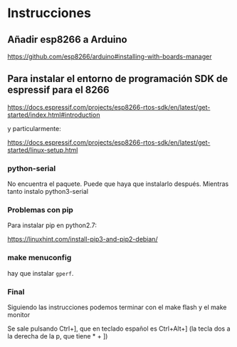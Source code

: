 # Instrucciones

## Añadir esp8266 a Arduino
https://github.com/esp8266/arduino#installing-with-boards-manager

## Para instalar el entorno de programación SDK de espressif para el 8266
https://docs.espressif.com/projects/esp8266-rtos-sdk/en/latest/get-started/index.html#introduction

y particularmente:

https://docs.espressif.com/projects/esp8266-rtos-sdk/en/latest/get-started/linux-setup.html

### python-serial
No encuentra el paquete. Puede que haya que instalarlo después. Mientras tanto instalo python3-serial

### Problemas con pip
Para instalar pip en python2.7:

https://linuxhint.com/install-pip3-and-pip2-debian/

### make menuconfig
hay que instalar `gperf`.

### Final
Siguiendo las instrucciones podemos terminar con el make flash y el make monitor

Se sale pulsando Ctrl+], que en teclado español es Ctrl+Alt+] (la tecla dos a la derecha de la p, que tiene * + ])

